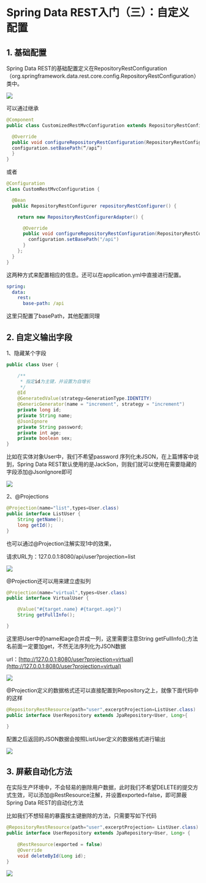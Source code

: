 # Spring Data REST入门（三）：自定义配置

## 1. 基础配置 
Spring Data REST的基础配置定义在RepositoryRestConfiguration（org.springframework.data.rest.core.config.RepositoryRestConfiguration）类中。

![](https://raw.githubusercontent.com/gaohanghang/images/master/img20190530212127.png)

可以通过继承 

```java
@Component 
public class CustomizedRestMvcConfiguration extends RepositoryRestConfigurerAdapter {

  @Override 
  public void configureRepositoryRestConfiguration(RepositoryRestConfiguration config) { 
  configuration.setBasePath(“/api”) 
  } 
} 
```

或者

```java
@Configuration
class CustomRestMvcConfiguration {

  @Bean
  public RepositoryRestConfigurer repositoryRestConfigurer() {

    return new RepositoryRestConfigurerAdapter() {

      @Override
      public void configureRepositoryRestConfiguration(RepositoryRestConfiguration config) {
        configuration.setBasePath("/api")
      }
    };
  }
}
```

这两种方式来配置相应的信息。还可以在application.yml中直接进行配置。

```yaml
spring:
  data:
    rest:
      base-path: /api
```

这里只配置了basePath，其他配置同理 

## 2. 自定义输出字段

1、隐藏某个字段

```java
public class User {

    /**
     * 指定id为主键，并设置为自增长
     */
    @Id
    @GeneratedValue(strategy=GenerationType.IDENTITY)
    @GenericGenerator(name = "increment", strategy = "increment")
    private long id;
    private String name;
    @JsonIgnore
    private String password;
    private int age;
    private boolean sex;
}
```

比如在实体对象User中，我们不希望password 序列化未JSON，在上篇博客中说到，Spring Data REST默认使用的是JackSon，则我们就可以使用在需要隐藏的字段添加@JsonIgnore即可

![](https://raw.githubusercontent.com/gaohanghang/images/master/img20190530212837.png) 

2、@Projections

```java
@Projection(name="list",types=User.class)
public interface ListUser {
    String getName();
    long getId();
}
```

也可以通过@Projection注解实现1中的效果， 

请求URL为：127.0.0.1:8080/api/user?projection=list 

![](https://raw.githubusercontent.com/gaohanghang/images/master/img20190530213020.png)

@Projection还可以用来建立虚拟列

```java
@Projection(name="virtual",types=User.class)
public interface VirtualUser {

    @Value("#{target.name} #{target.age}") 
    String getFullInfo();

}
```

这里把User中的name和age合并成一列，这里需要注意String getFullInfo();方法名前面一定要加get，不然无法序列化为JSON数据 

url：[http://127.0.0.1:8080/user?projection=virtual](http://127.0.0.1:8080/user?projection=virtual) 

![](https://raw.githubusercontent.com/gaohanghang/images/master/img20190530213628.png)

@Projection定义的数据格式还可以直接配置到Repository之上，就像下面代码中的这样

```java
@RepositoryRestResource(path="user",excerptProjection=ListUser.class)
public interface UserRepository extends JpaRepository<User, Long>{

}
```

配置之后返回的JSON数据会按照ListUser定义的数据格式进行输出 

![](https://raw.githubusercontent.com/gaohanghang/images/master/img20190530214007.png)

## 3. 屏蔽自动化方法 
在实际生产环境中，不会轻易的删除用户数据，此时我们不希望DELETE的提交方式生效，可以添加@RestResource注解，并设置exported=false，即可屏蔽Spring Data REST的自动化方法 

比如我们不想轻易的暴露按主键删除的方法，只需要写如下代码

```java
@RepositoryRestResource(path="user",excerptProjection= ListUser.class)
public interface UserRepository extends JpaRepository<User, Long> {
    
    @RestResource(exported = false)
    @Override
    void deleteById(Long id);
}
```

![](https://raw.githubusercontent.com/gaohanghang/images/master/img20190530214809.png)



